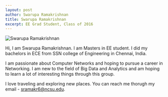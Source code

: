 ```yaml
---
layout: post
author: Swarupa Ramakrishnan
title: Swarupa Ramakrishnan
excerpt: EE Grad Student, Class of 2016
---
```


 
![Swarupa Ramakrishnan]({{site.url}}/img/sr.jpg)

Hi, I am Swarupa Ramakrishnan. I am Masters in EE student. I did my bachelors in ECE from SSN college of Engineering in Chennai, India.

I am passionate about Computer Networks and hoping to pursue  a career in Networking. I am new to the field of Big Data and Analytics and am hoping to learn a lot of interesting things through this group.

I love traveling and exploring new places. You can reach me thorugh my email - sramakr6@ncsu.edu.
